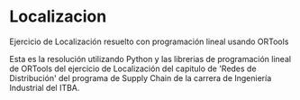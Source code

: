 # Localizacion
Ejercicio de Localización resuelto con programación lineal usando ORTools

Esta es la resolución utilizando Python y las librerias de programación lineal de ORTools del ejercicio de Localización del capitulo de 'Redes de Distribución' del programa de Supply Chain de la carrera de Ingeniería Industrial del ITBA.



